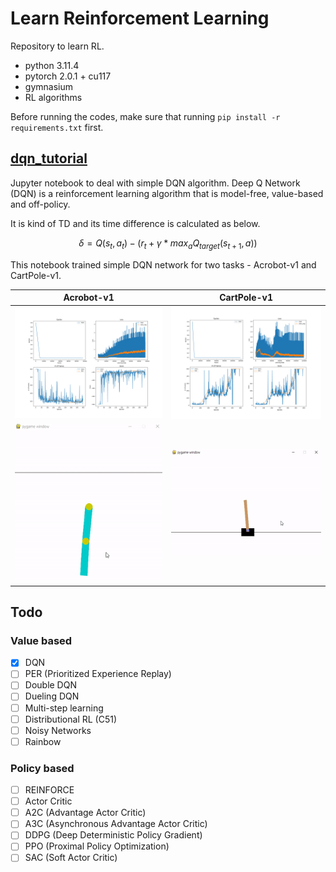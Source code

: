 # Learn Reinforcement Learning

Repository to learn RL.
- python 3.11.4
- pytorch 2.0.1 + cu117
- gymnasium
- RL algorithms

Before running the codes, make sure that running ```pip install -r requirements.txt``` first. 

## [dqn_tutorial](./dqn_tutorial.ipynb)

Jupyter notebook to deal with simple DQN algorithm. 
Deep Q Network (DQN) is a reinforcement learning algorithm that is model-free, value-based and off-policy. 

It is kind of TD and its time difference is calculated as below. 

$$ \delta = Q(s_t, a_t) - (r_t + \gamma * max_a Q_{target}(s_{t+1}, a)) $$

This notebook trained simple DQN network for two tasks - Acrobot-v1 and CartPole-v1. 

|Acrobot-v1|CartPole-v1|
|-|-|
|![](images/dqn_tutorial_results/dqn_acrobot.png)|![](images/dqn_tutorial_results/dqn_cartpole.png)|
|![](images/dqn_tutorial_results/dqn_acrobot.gif)|![](images/dqn_tutorial_results/dqn_cartpole.gif)|

## Todo

### Value based
- [x] DQN
- [ ] PER (Prioritized Experience Replay)
- [ ] Double DQN
- [ ] Dueling DQN
- [ ] Multi-step learning
- [ ] Distributional RL (C51)
- [ ] Noisy Networks
- [ ] Rainbow

### Policy based
- [ ] REINFORCE
- [ ] Actor Critic
- [ ] A2C (Advantage Actor Critic)
- [ ] A3C (Asynchronous Advantage Actor Critic)
- [ ] DDPG (Deep Deterministic Policy Gradient)
- [ ] PPO (Proximal Policy Optimization)
- [ ] SAC (Soft Actor Critic)
